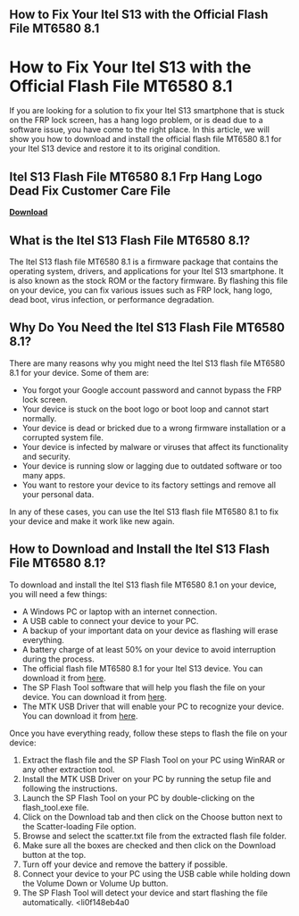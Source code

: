 ## How to Fix Your Itel S13 with the Official Flash File MT6580 8.1

  
# How to Fix Your Itel S13 with the Official Flash File MT6580 8.1
 
If you are looking for a solution to fix your Itel S13 smartphone that is stuck on the FRP lock screen, has a hang logo problem, or is dead due to a software issue, you have come to the right place. In this article, we will show you how to download and install the official flash file MT6580 8.1 for your Itel S13 device and restore it to its original condition.
 
## Itel S13 Flash File MT6580 8.1 Frp Hang Logo Dead Fix Customer Care File


[**Download**](https://www.google.com/url?q=https%3A%2F%2Furllio.com%2F2tLdnw&sa=D&sntz=1&usg=AOvVaw0M8nqraQjbfVA513Y8jsEw)

 
## What is the Itel S13 Flash File MT6580 8.1?
 
The Itel S13 flash file MT6580 8.1 is a firmware package that contains the operating system, drivers, and applications for your Itel S13 smartphone. It is also known as the stock ROM or the factory firmware. By flashing this file on your device, you can fix various issues such as FRP lock, hang logo, dead boot, virus infection, or performance degradation.
 
## Why Do You Need the Itel S13 Flash File MT6580 8.1?
 
There are many reasons why you might need the Itel S13 flash file MT6580 8.1 for your device. Some of them are:
 
- You forgot your Google account password and cannot bypass the FRP lock screen.
- Your device is stuck on the boot logo or boot loop and cannot start normally.
- Your device is dead or bricked due to a wrong firmware installation or a corrupted system file.
- Your device is infected by malware or viruses that affect its functionality and security.
- Your device is running slow or lagging due to outdated software or too many apps.
- You want to restore your device to its factory settings and remove all your personal data.

In any of these cases, you can use the Itel S13 flash file MT6580 8.1 to fix your device and make it work like new again.
 
## How to Download and Install the Itel S13 Flash File MT6580 8.1?
 
To download and install the Itel S13 flash file MT6580 8.1 on your device, you will need a few things:

- A Windows PC or laptop with an internet connection.
- A USB cable to connect your device to your PC.
- A backup of your important data on your device as flashing will erase everything.
- A battery charge of at least 50% on your device to avoid interruption during the process.
- The official flash file MT6580 8.1 for your Itel S13 device. You can download it from [here](https://www.flashfilebd.com/2020/01/itel-s13-flash-file-mt6580-81-frp-hang.html).
- The SP Flash Tool software that will help you flash the file on your device. You can download it from [here](https://spflashtool.com/).
- The MTK USB Driver that will enable your PC to recognize your device. You can download it from [here](https://mtkusbdriver.com/).

Once you have everything ready, follow these steps to flash the file on your device:

1. Extract the flash file and the SP Flash Tool on your PC using WinRAR or any other extraction tool.
2. Install the MTK USB Driver on your PC by running the setup file and following the instructions.
3. Launch the SP Flash Tool on your PC by double-clicking on the flash\_tool.exe file.
4. Click on the Download tab and then click on the Choose button next to the Scatter-loading File option.
5. Browse and select the scatter.txt file from the extracted flash file folder.
6. Make sure all the boxes are checked and then click on the Download button at the top.
7. Turn off your device and remove the battery if possible.
8. Connect your device to your PC using the USB cable while holding down the Volume Down or Volume Up button.
9. The SP Flash Tool will detect your device and start flashing the file automatically.
<li0f148eb4a0

